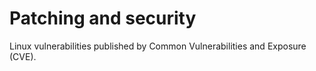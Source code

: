 # Patching and security

 Linux vulnerabilities published by Common Vulnerabilities and Exposure (CVE).